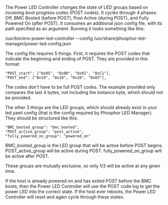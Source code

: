 The Power LED Controller changes the state of LED groups
based on incoming boot progress codes (POST codes). It cycles through 4 phases:
Off, BMC Booted (before POST), Post Active (during POST), and Fully Powered On (after POST).
It consumes an additional json config file, with its path specified as an argument. 
Running it looks something like this:

/usr/bin/env power-led-controller --config /usr/share/phosphor-led-manager/power-led-config.json

The config file requires 5 things. First, it requires the POST codes that indicate the beginning
and ending of POST. They are provided in this format: 

    "POST_start": ["0x05", "0x00", "0x01", "0xC1"],
    "POST_end": ["0x19", "0x10", "0x10", "0x03"],

The codes don't have to be full POST codes. The example provided only compares the last 4 bytes,
not including the instance byte, which should not be provided. 

The other 3 things are the LED groups, which should already exist in your led.yaml config
(that is the config required by Phosphor LED Manager). They should be structured like this:

    "BMC_booted_group": "bmc_booted",
    "POST_active_group": "post_active",
    "fully_powered_on_group": "powered_on"

BMC_booted_group is the LED group that will be active before POST begins.
POST_active_group will be active during POST.
fully_powered_on_group will be active after POST.

These groups are mutually exclusive, so only 1/3 will be active at any given time.

If the host is already powered on and has exited POST before the BMC boots, then
the Power LED Controller will use the POST code log to get the power LED into the correct state.
If the host ever reboots, the Power LED Controller will reset and again cycle through these states.